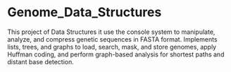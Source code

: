 # Genome_Data_Structures
This project of Data Structures it use the console system to manipulate, analyze, and compress genetic sequences in FASTA format. Implements lists, trees, and graphs to load, search, mask, and store genomes, apply Huffman coding, and perform graph-based analysis for shortest paths and distant base detection.
